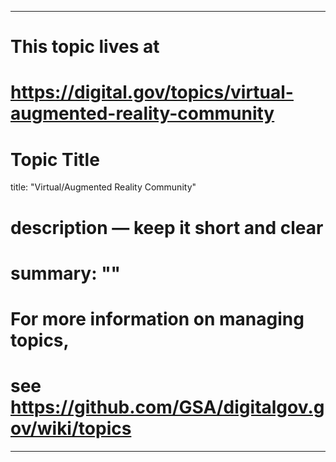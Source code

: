 
---
# This topic lives at
# https://digital.gov/topics/virtual-augmented-reality-community

# Topic Title
title: "Virtual/Augmented Reality Community"

# description — keep it short and clear
# summary: ""


# For more information on managing topics,
# see https://github.com/GSA/digitalgov.gov/wiki/topics
---